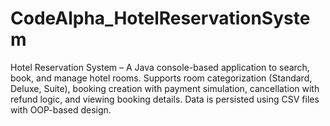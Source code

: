 # CodeAlpha_HotelReservationSystem
Hotel Reservation System – A Java console-based application to search, book, and manage hotel rooms. Supports room categorization (Standard, Deluxe, Suite), booking creation with payment simulation, cancellation with refund logic, and viewing booking details. Data is persisted using CSV files with OOP-based design.
